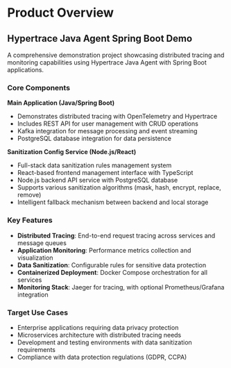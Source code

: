# Product Overview

## Hypertrace Java Agent Spring Boot Demo

A comprehensive demonstration project showcasing distributed tracing and monitoring capabilities using Hypertrace Java Agent with Spring Boot applications.

### Core Components

**Main Application (Java/Spring Boot)**
- Demonstrates distributed tracing with OpenTelemetry and Hypertrace
- Includes REST API for user management with CRUD operations
- Kafka integration for message processing and event streaming
- PostgreSQL database integration for data persistence

**Sanitization Config Service (Node.js/React)**
- Full-stack data sanitization rules management system
- React-based frontend management interface with TypeScript
- Node.js backend API service with PostgreSQL database
- Supports various sanitization algorithms (mask, hash, encrypt, replace, remove)
- Intelligent fallback mechanism between backend and local storage

### Key Features

- **Distributed Tracing**: End-to-end request tracing across services and message queues
- **Application Monitoring**: Performance metrics collection and visualization
- **Data Sanitization**: Configurable rules for sensitive data protection
- **Containerized Deployment**: Docker Compose orchestration for all services
- **Monitoring Stack**: Jaeger for tracing, with optional Prometheus/Grafana integration

### Target Use Cases

- Enterprise applications requiring data privacy protection
- Microservices architecture with distributed tracing needs
- Development and testing environments with data sanitization requirements
- Compliance with data protection regulations (GDPR, CCPA)